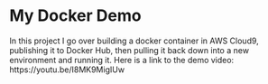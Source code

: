 # My Docker Demo

<p>
  In this project I go over building a docker container in AWS Cloud9, publishing it to Docker Hub, then pulling it back down into a new environment and running it.
  Here is a link to the demo video: https://youtu.be/I8MK9MigIUw
</p>
